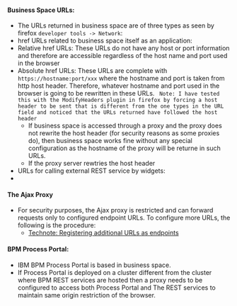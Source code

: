 #### Business Space URLs:
* The URLs returned in business space are of three types as seen by firefox `developer tools -> Network`:
 * href URLs related to business space itself as an application:
  * Relative href URLs: These URLs do not have any host or port information and therefore are accessible regardless of the host name and port used in the browser 
  * Absolute href URLs: These URLs are complete with `https://hostname:port/xxx` where the hostname and port is taken from http host header.  Therefore, whatever hostname and port used in the browser is going to be rewritten in these URLs. ` Note: I have tested this with the ModifyHeaders plugin in firefox by forcing a host header to be sent that is different from the one types in the URL field and noticed that the URLs returned have followed the host header`
    * If business space is accessed through a proxy and the proxy does not rewrite the host header (for security reasons as some proxies do), then business space works fine without any special configuration as the hostname of the proxy will be returne in such URLs.
    * If the proxy server rewtries the host header
 * URLs for calling external REST service by widgets:
 * 


#### The Ajax Proxy
* For security purposes, the Ajax proxy is restricted and can forward requests only to configured endpoint URLs.  To configure more URLs, the following is the procedure:
  * [Technote: Registering additional URLs as endpoints](http://www-01.ibm.com/support/docview.wss?uid=swg21570464)

#### BPM Process Portal:
* IBM BPM Process Portal is based in business space.
* If Process Portal is deployed on a cluster different from the cluster where BPM REST services are hosted then a proxy needs to be configured to access both Process Portal and The REST services to maintain same origin restriction of the browser.
